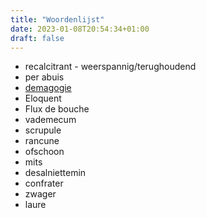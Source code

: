```yaml
---
title: "Woordenlijst"
date: 2023-01-08T20:54:34+01:00
draft: false
---
```


- recalcitrant - weerspannig/terughoudend
- per abuis
- [demagogie](https://nl.m.wikipedia.org/wiki/Demagogie)
- Eloquent
- Flux de bouche
- vademecum
- scrupule
- rancune
- ofschoon
- mits
- desalniettemin
- confrater
- zwager
- laure